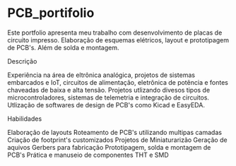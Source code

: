 # PCB_portifolio
Este portfolio apresenta meu trabalho com desenvolvimento de placas de circuito impresso. Elaboração de esquemas elétricos, layout e prototipagem de PCB's. Além de solda e montagem. 

Descrição

Experiência na área de eltrônica analógica, projetos de sistemas embarcados e IoT, circuitos de alimentação, eletrônica de potência e fontes chaveadas de baixa e alta tensão. 
Projetos utlizando divesos tipos de microcontroladores, sistemas de telemetria e integração de circuitos.
Utlização de softwares de design de PCB's como Kicad e EasyEDA. 

Habilidades

Elaboração de layouts 
Roteamento de PCB's utilizando multipas camadas
Criação de footprint's customizados
Projetos de Miniaturarizão 
Geração de aquivos Gerbers para fabricação
Prototipagem, solda e montagem de PCB's
Prática e manuseio de componentes THT e SMD


